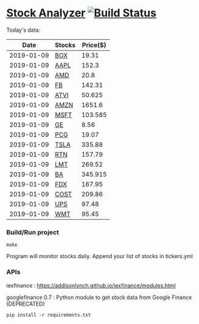 # [Stock Analyzer](https://ogoyal.github.io/StockAnalyzer/) [![Build Status](https://travis-ci.org/ogoyal/StockAnalyzer.svg?branch=master)](https://travis-ci.org/ogoyal/StockAnalyzer)

Today's data:

| Date| Stocks| Price($) | 
| --- | --- | ---  | 
| 2019-01-09| [BOX](https://plot.ly/~ogoyal/14)| 19.31 | 
| 2019-01-09| [AAPL](https://plot.ly/~ogoyal/8)| 152.3 | 
| 2019-01-09| [AMD](https://plot.ly/~ogoyal/6)| 20.8 | 
| 2019-01-09| [FB](https://plot.ly/~ogoyal/4)| 142.31 | 
| 2019-01-09| [ATVI](https://plot.ly/~ogoyal/10)| 50.625 | 
| 2019-01-09| [AMZN](https://plot.ly/~ogoyal/12)| 1651.6 | 
| 2019-01-09| [MSFT](https://plot.ly/~ogoyal/2)| 103.585 | 
| 2019-01-09| [GE](https://plot.ly/~ogoyal/20)| 8.56 | 
| 2019-01-09| [PCG](https://plot.ly/~ogoyal/16)| 19.07 | 
| 2019-01-09| [TSLA](https://plot.ly/~ogoyal/18)| 335.88 | 
| 2019-01-09| [RTN](https://plot.ly/~ogoyal/26)| 157.79 | 
| 2019-01-09| [LMT](https://plot.ly/~ogoyal/24)| 269.52 | 
| 2019-01-09| [BA](https://plot.ly/~ogoyal/22)| 345.915 | 
| 2019-01-09| [FDX](https://plot.ly/~ogoyal/32)| 167.95 | 
| 2019-01-09| [COST](https://plot.ly/~ogoyal/28)| 209.86 | 
| 2019-01-09| [UPS](https://plot.ly/~ogoyal/34)| 97.48 | 
| 2019-01-09| [WMT](https://plot.ly/~ogoyal/30)| 95.45 | 

### Build/Run project

```
make
```

Program will monitor stocks daily. Append your list of stocks in tickers.yml

### APIs
iexfinance : https://addisonlynch.github.io/iexfinance/modules.html

googlefinance 0.7 : Python module to get stock data from Google Finance (DEPRECATED)

```
pip install -r requirements.txt
```
